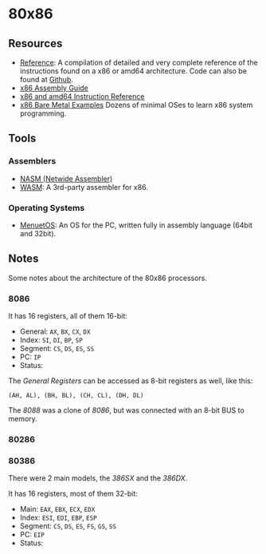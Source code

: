80x86
=====

Resources
---------

 - [Reference](http://ref.x86asm.net/):
   A compilation of detailed and very complete reference of the instructions
   found on a x86 or amd64 architecture.  Code can also be found at
   [Github](https://github.com/Barebit/x86reference).
 - [x86 Assembly Guide](http://www.cs.virginia.edu/~evans/cs216/guides/x86.html)
 - [x86 and amd64 Instruction Reference](https://www.felixcloutier.com/x86/)
 - [x86 Bare Metal Examples](https://github.com/cirosantilli/x86-bare-metal-examples)
   Dozens of minimal OSes to learn x86 system programming.


Tools
-----

### Assemblers ###

 - [NASM (Netwide Assembler)](https://www.nasm.us/)
 - [WASM](http://www.shoelesscomputers.com/software/):
   A 3rd-party assembler for x86.

### Operating Systems ###

 - [MenuetOS](https://menuetos.net/):
   An OS for the PC, written fully in assembly language (64bit and 32bit).


Notes
-----

Some notes about the architecture of the 80x86 processors.


### 8086 ###

It has 16 registers, all of them 16-bit:

 - General:	`AX`, `BX`, `CX`, `DX`
 - Index:	`SI`, `DI`, `BP`, `SP`
 - Segment:	`CS`, `DS`, `ES`, `SS`
 - PC:		`IP`
 - Status:


The _General Registers_ can be accessed as 8-bit registers as well, like this:

    (AH, AL), (BH, BL), (CH, CL), (DH, DL)

The _8088_ was a clone of _8086_, but was connected with an 8-bit BUS to memory.


### 80286 ###


### 80386 ###

There were 2 main models, the _386SX_ and the _386DX_.

It has 16 registers, most of them 32-bit:

 - Main:	`EAX`, `EBX`, `ECX`, `EDX`
 - Index:	`ESI`, `EDI`, `EBP`, `ESP`
 - Segment:	`CS`, `DS`, `ES`, `FS`, `GS`, `SS`
 - PC:		`EIP`
 - Status:
